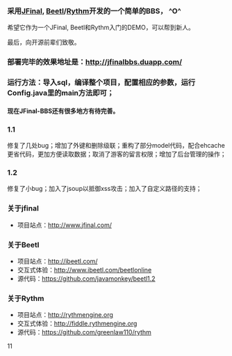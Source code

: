﻿### 采用[JFinal](https://github.com/jfinal/jfinal), [Beetl](http://ibeetl.com)/[Rythm](http://rythmengine.org)开发的一个简单的BBS， ^O^

希望它作为一个JFinal, Beetl和Rythm入门的DEMO，可以帮到新人。

最后，向开源前辈们致敬。

### 部署完毕的效果地址是：http://jfinalbbs.duapp.com/

### 运行方法：导入sql，编译整个项目，配置相应的参数，运行Config.java里的main方法即可；

#### 现在JFinal-BBS还有很多地方有待完善。

### 1.1
修复了几处bug；增加了外键和删除级联；重构了部分model代码，配合ehcache更省代码，更加方便读取数据；取消了游客的留言权限；增加了后台管理的操作；

### 1.2
修复了小bug；加入了jsoup以抵御xss攻击；加入了自定义路径的支持；

### 关于jfinal

* 项目站点：http://www.jfinal.com/

### 关于Beetl

* 项目站点：http://ibeetl.com/
* 交互式体验：http://www.ibeetl.com/beetlonline
* 源代码：https://github.com/javamonkey/beetl1.2

### 关于Rythm

* 项目站点：http://rythmengine.org
* 交互式体验：http://fiddle.rythmengine.org
* 源代码：https://github.com/greenlaw110/rythm

11
